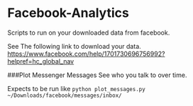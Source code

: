 # Facebook-Analytics
Scripts to run on your downloaded data from facebook.

See The following link to download your data.
https://www.facebook.com/help/1701730696756992?helpref=hc_global_nav

###Plot Messenger Messages
See who you talk to over time.

Expects to be run like `python plot_messages.py ~/Downloads/facebook/messages/inbox/`
